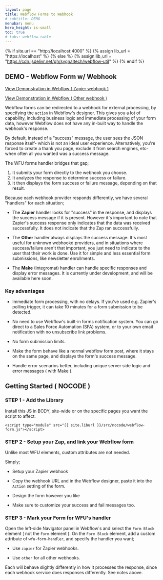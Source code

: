 ```yaml
---
layout: page
title: Webflow Forms to Webhook
# subtitle: DEMO
menubar: menu
hero_height: is-small
toc: true
# tabs: webflow-table
---
```


{% if site.url == "http://localhost:4000" %}
{% assign lib_url = "https://localhost" %}
{% else %}
{% assign lib_url = "https://cdn.jsdelivr.net/gh/sygnaltech/webflow-util" %}
{% endif %}


## DEMO - Webflow Form w/ Webhook

<a class="button is-danger" href="https://webflow-forms-demo.webflow.io/auto/zapier-webhook" target="_blank">View Demonstration in Webflow ( Zapier webhook )</a>

<a class="button is-danger" href="https://webflow-forms-demo.webflow.io/auto/webhook-success" target="_blank">View Demonstration in Webflow ( Other webhook )</a>

Webflow forms can be redirected to a webhook for external processing, by specifying the `action` in Webflow's designer.
This gives you a lot of capability, including business logic and immediate processing of your form data, 
however Webflow does not have any in-built way to handle the webhook's response.

By default, instead of a "success" message, the user sees the JSON response itself- which is not an ideal user experience. 
Alternatively, you're forced to create a thank you page, exclude it from search engines, etc- when often all you wanted was a success message.

The WFU forms handler bridges that gap;

1. It submits your form directly to the webhook you choose.
2. It analyzes the response to determine success or failure.
3. It then displays the form success or failure message, depending on that result.

Because each webhook provider responds differently, we have several "handlers" for each situation;

- The **Zapier** handler looks for "success" in the response, and displays the success message if it is present. However it's important to note that Zapier's success response
only indicates that the data was received successfully. It does not indicate that the Zap ran successfully. 

- The **Other** handler always displays the success message. It's most useful for unknown webhookd providers, 
and in situations where success/failure aren't that important, you just need to indicate to the user that their work is done. 
Use it for simple and less essential form submissions, like newsletter enrollments. 

- The **Make** (Integromat) handler can handle specific responses and display error messages. 
It is currently under development, and will be available here soon.  


### Key advantages

- Immediate form processing, with no delays. If you've used e.g. Zapier's polling trigger, it can take 10 minutes for a form submission to be detected.

- No need to use Webflow's built-in forms notification system. 
You can go direct to a Sales Force Automation (SFA) system, or to your own email notification with no unsubscribe link problems. 

- No form submission limits. 

- Make the form behave like a normal webflow form post, where it stays on the same page, and displays the form's success message.

- Handle error scenarios better, including unique server side logic and error messages ( with Make ).


## Getting Started ( NOCODE )


### STEP 1 - Add the Library


Install this JS in BODY, site-wide or on the specific pages you want the script to affect.

```
<script type="module" src="{{ site.liburl }}/src/nocode/webflow-form.js"></script>
```



### STEP 2 - Setup your Zap, and link your Webflow form 


Unlike most WFU elements, custom attributes are not needed. 

Simply;

- Setup your Zapier webhook

- Copy the webhook URL and in the Webflow designer, paste it into the `Action` setting of the form.

- Design the form however you like

- Make sure to customize your success and fail messages too. 


### STEP 3 - Mark your Form for WFU's handler


Open the left-side Navigator panel in Webflow's and select the `Form Block` element ( not the `Form` element ). 
On the `Form Block` element, add a custom attribute of `wfu-form-handler`, and specify the handler you want;

- Use `zapier` for Zapier webhooks.

- Use `other` for all other webhooks.

Each will behave slightly differently in how it processes the response, since each webhook service does responses differently.
See notes above.


